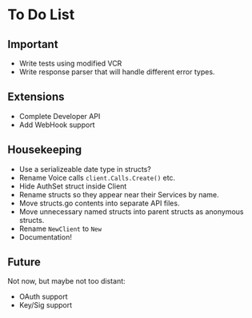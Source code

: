 To Do List
==========

## Important

- Write tests using modified VCR
- Write response parser that will handle different error types.

## Extensions

- Complete Developer API
- Add WebHook support

## Housekeeping
- Use a serializeable date type in structs?
- Rename Voice calls `client.Calls.Create()` etc.
- Hide AuthSet struct inside Client
- Rename structs so they appear near their Services by name.
- Move structs.go contents into separate API files.
- Move unnecessary named structs into parent structs as anonymous structs.
- Rename `NewClient` to `New`
- Documentation!

## Future

Not now, but maybe not too distant:

- OAuth support
- Key/Sig support

